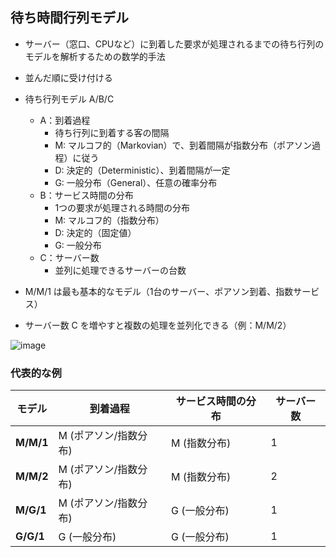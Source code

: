 ## 待ち時間行列モデル
- サーバー（窓口、CPUなど）に到着した要求が処理されるまでの待ち行列のモデルを解析するための数学的手法
- 並んだ順に受け付ける

- 待ち行列モデル A/B/C
  - A：到着過程
    - 待ち行列に到着する客の間隔
    - M: マルコフ的（Markovian）で、到着間隔が指数分布（ポアソン過程）に従う
    - D: 決定的（Deterministic）、到着間隔が一定
    - G: 一般分布（General）、任意の確率分布
  - B：サービス時間の分布
    - 1つの要求が処理される時間の分布
    - M: マルコフ的（指数分布）
    - D: 決定的（固定値）
    - G: 一般分布
  - C：サーバー数
    - 並列に処理できるサーバーの台数

- M/M/1 は最も基本的なモデル（1台のサーバー、ポアソン到着、指数サービス）
- サーバー数 C を増やすと複数の処理を並列化できる（例：M/M/2）

![image](https://github.com/user-attachments/assets/a1b960c2-aaae-483b-a35b-c4b3480206e7)


### 代表的な例

| モデル   | 到着過程             | サービス時間の分布 | サーバー数 |
|----------|----------------------|---------------------|------------|
| **M/M/1** | M (ポアソン/指数分布) | M (指数分布)       | 1          |
| **M/M/2** | M (ポアソン/指数分布) | M (指数分布)       | 2          |
| **M/G/1** | M (ポアソン/指数分布) | G (一般分布)       | 1          |
| **G/G/1** | G (一般分布)         | G (一般分布)       | 1          |
